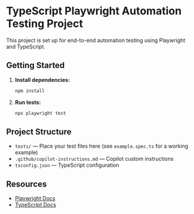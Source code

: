 # TypeScript Playwright Automation Testing Project

This project is set up for end-to-end automation testing using Playwright and TypeScript.

## Getting Started

1. **Install dependencies:**
   ```sh
   npm install
   ```
2. **Run tests:**
   ```sh
   npx playwright test
   ```

## Project Structure
- `tests/` — Place your test files here (see `example.spec.ts` for a working example)
- `.github/copilot-instructions.md` — Copilot custom instructions
- `tsconfig.json` — TypeScript configuration

## Resources
- [Playwright Docs](https://playwright.dev/docs/intro)
- [TypeScript Docs](https://www.typescriptlang.org/docs/)
